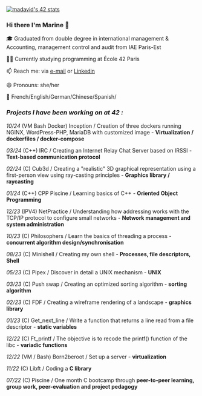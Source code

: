 [![madavid's 42 stats](https://badge42.vercel.app/api/v2/cld85io8e00110fl54sumid5s/stats?cursusId=21&coalitionId=45)](https://github.com/JaeSeoKim/badge42)

### Hi there I'm Marine 👋

🎓 Graduated from double degree in international management & Accounting, management control and audit from IAE Paris-Est


👩‍💻 Currently studying programming at École 42 Paris


📫 Reach me: via [e-mail](mailto:madavid@student.42.fr "email") or [Linkedin](https://www.linkedin.com/in/marine-david-27826912b/ "Linkedin")


😄 Pronouns: she/her


💬 French/English/German/Chinese/Spanish/


### ***Projects I have been working on at 42 :***

*10/24* (VM Bash Docker)   Inception / Creation of three dockers running NGINX, WordPress-PHP, MariaDB with customized image -  **Virtualization / dockerfiles / docker-compose**

*03/24* (C++)              IRC / Creating an Internet Relay Chat Server based on IRSSI -  **Text-based communication protocol**

*02/24* (C)                Cub3d / Creating a "realistic" 3D graphical representation using a first-person view using ray-casting principles -  **Graphics library / raycasting**

*01/24* (C++)              CPP Piscine / Learning basics of C++ -  **Oriented Object Programming**

*12/23* (IPV4)             NetPractice / Understanding how addressing works with the TCP/IP protocol to configure small networks -  **Network management and system administration**

*10/23* (C)                Philosophers /  Learn the basics of threading a process -  **concurrent algorithm design/synchronisation**

*08/23* (C)                Minishell / Creating my own shell -  **Processes, file descriptors, Shell**

*05/23* (C)                Pipex / Discover in detail a UNIX mechanism -  **UNIX**

*03/23* (C)                Push swap / Creating an optimized sorting algorithm -  **sorting algorithm**

*02/23* (C)                FDF / Creating a wireframe rendering of a landscape -  **graphics library**

*01/23* (C)                Get_next_line / Write a function that returns a line read from a file descriptor - **static variables**

*12/22* (C)                Ft_printf / The objective is to recode the printf() function of the libc - **variadic functions**

*12/22* (VM / Bash)        Born2beroot / Set up a server - **virtualization**

*11/22* (C)                Libft / Coding a **C library**

*07/22* (C)                Piscine / One month C bootcamp through **peer-to-peer learning, group work, peer-evaluation and project pedagogy**

